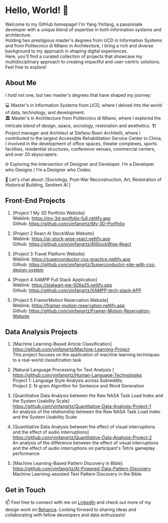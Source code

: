 # Hello, World! 👋

Welcome to my GitHub homepage! I'm Yang Yinfang, a passionate developer with a unique blend of expertise in both information systems and architecture.     
Holding two prestigious master's degrees from UCD in Information Systems and from Politecnico di Milano in Architecture, I bring a rich and diverse background to my approach in shaping digital experiences.     
Here, you'll find a curated collection of projects that showcase my multidisciplinary approach to creating impactful and user-centric solutions. Feel free to explore!

## About Me

I hold not one, but two master's degrees that have shaped my journey:

💻 Master's in Information Systems from UCD, where I delved into the world of data, technology, and development.  
🏛️ Master's in Architecture from Politecnico di Milano, where I explored the intricate blend of design, space, sociology, restoration and aesthetics.
🏗️ Project manager and Architect at Stefano Boeri Architetti, where I contributed to the largest Accessible Rehabilitation Service Center in China, I involved in the development of office spaces, theater complexes, sports facilities, residential structures, conference venues, commercial centers, and over 20 skyscrapers.

🌐 Exploring the Intersection of Designer and Developer. I’m a Developer who Designs / I’m a Designer who Codes.

💬 Let's chat about: [Sociology, Post-War Reconstruction, Art, Restoration of Historical Building, Sentient AI ]

## Front-End Projects

1. [Project 1 My 3D Portfolio Website]    
    Weblink: https://my-3d-portfolio-full.netlify.app    
    Github: https://github.com/yinfangrtz/My-3D-Portfolio  
   
2. [Project 2 React AI StockWise Website]     
    Weblink: https://ai-stock-wise-react.netlify.app        
    Github: https://github.com/yinfangrtz/AIStockWise-React     
    
3. [Project 3 Travel Platform Website]   
    Weblink: https://superconductor-css-practice.netlify.app   
    Github: https://github.com/yinfangrtz/Superconductor-site-with-css-design-system   

4. [Project 4 XAMPP Full Stack Application]   
    Weblink: https://stalwart-pie-926a25.netlify.app     
    Github: https://github.com/yinfangrtz/XAMPP-tech-stack-APP   
   
5. [Project 5 FramerMotion Reservation Website]   
    Weblink: https://framer-motion-reservation.netlify.app    
    Github: https://github.com/yinfangrtz/Framer-Motion-Reservation-Website   

## Data Analysis Projects

1. [Machine Learning-Based Article Classification]   
   https://github.com/yinfangrtz/Machine-Learning-Project  
   This project focuses on the application of machine learning techniques to a real-world classification task   
   
2. [Natural Language Processing for Text Analysis ]   
   https://github.com/yinfangrtz/Human-Language-Technologies   
   Project 1: Language Style Analysis across Subreddits   
   Project 2: N-gram Algorithm for Sentence and Word Generation   

3. [Quantitative Data Analysis between the Raw NASA Task Load Index and the System Usability Scale]   
   https://github.com/yinfangrtz/Quantitative-Data-Analysis-Project-1   
   An analysis of the relationship between the Raw NASA Task Load Index and the System Usability Scale

5. [Quantitative Data Analysis between the effect of visual interruptions and the effect of audio interruptions]   
   https://github.com/yinfangrtz/Quantitative-Data-Analysis-Project-2   
   An analysis of the difference between the effect of visual interruptions and the effect of audio interruptions on participant's Tetris gameplay performance

6. [Machine Learning-Based Pattern Discovery in Bible]   
   https://github.com/yinfangrtz/AI-Powered-Data-Pattern-Discovery   
   Machine Learning-assisted Text Pattern Discovery in the Bible

## Get in Touch

📫 Feel free to connect with me on [LinkedIn](https://www.linkedin.com/in/yinfangyang/) and check out more of my design work on [Behance](https://www.behance.net/RheaYang). Looking forward to sharing ideas and collaborating with fellow developers and data enthusiasts!
